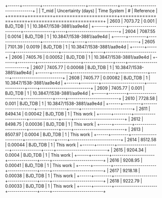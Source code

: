 +------+---------+----------------------+---------------+-----+--------------------------+
|      |   T_mid |   Uncertainty (days) | Time System   |   # | Reference                |
+======+=========+======================+===============+=====+==========================+
| 2603 | 7073.72 |              0.001   | BJD_TDB       |   1 | 10.3847/1538-3881/aa9e4d |
+------+---------+----------------------+---------------+-----+--------------------------+
| 2604 | 7087.55 |              0.0014  | BJD_TDB       |   1 | 10.3847/1538-3881/aa9e4d |
+------+---------+----------------------+---------------+-----+--------------------------+
| 2605 | 7101.39 |              0.0019  | BJD_TDB       |   1 | 10.3847/1538-3881/aa9e4d |
+------+---------+----------------------+---------------+-----+--------------------------+
| 2606 | 7405.76 |              0.00052 | BJD_TDB       |   1 | 10.3847/1538-3881/aa9e4d |
+------+---------+----------------------+---------------+-----+--------------------------+
| 2607 | 7405.77 |              0.00068 | BJD_TDB       |   1 | 10.3847/1538-3881/aa9e4d |
+------+---------+----------------------+---------------+-----+--------------------------+
| 2608 | 7405.77 |              0.00082 | BJD_TDB       |   1 | 10.3847/1538-3881/aa9e4d |
+------+---------+----------------------+---------------+-----+--------------------------+
| 2609 | 7405.77 |              0.001   | BJD_TDB       |   1 | 10.3847/1538-3881/aa9e4d |
+------+---------+----------------------+---------------+-----+--------------------------+
| 2610 | 7728.58 |              0.001   | BJD_TDB       |   1 | 10.3847/1538-3881/aa9e4d |
+------+---------+----------------------+---------------+-----+--------------------------+
| 2611 | 8494.14 |              0.00042 | BJD_TDB       |   1 | This work                |
+------+---------+----------------------+---------------+-----+--------------------------+
| 2612 | 8498.75 |              0.00036 | BJD_TDB       |   1 | This work                |
+------+---------+----------------------+---------------+-----+--------------------------+
| 2613 | 8507.97 |              0.0004  | BJD_TDB       |   1 | This work                |
+------+---------+----------------------+---------------+-----+--------------------------+
| 2614 | 8512.58 |              0.00044 | BJD_TDB       |   1 | This work                |
+------+---------+----------------------+---------------+-----+--------------------------+
| 2615 | 9204.34 |              0.0004  | BJD_TDB       |   1 | This work                |
+------+---------+----------------------+---------------+-----+--------------------------+
| 2616 | 9208.95 |              0.00041 | BJD_TDB       |   1 | This work                |
+------+---------+----------------------+---------------+-----+--------------------------+
| 2617 | 9218.18 |              0.00038 | BJD_TDB       |   1 | This work                |
+------+---------+----------------------+---------------+-----+--------------------------+
| 2618 | 9222.79 |              0.00033 | BJD_TDB       |   1 | This work                |
+------+---------+----------------------+---------------+-----+--------------------------+